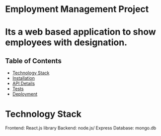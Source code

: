 # Employment Management Project

# Its a web based application to show employees with designation.

## Table of Contents

- [Technology Stack](#technologystack)
- [Installation](#installation)
- [API Details](#api)
- [Tests](#test)
- [Deployment](#deployment)

# Technology Stack
Frontend: React.js library
Backend: node.js/ Express
Database: mongo.db

